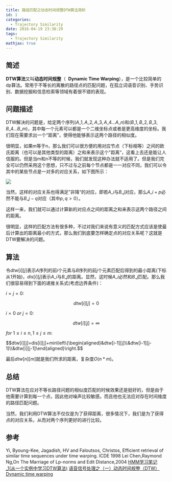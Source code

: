```yaml
---
title: 路径匹配之动态时间规整DTW算法简析
id: 1
categories:
  - Trajectory Similarity
date: 2016-04-19 23:38:29
tags:
  - Trajectory Similarity
mathjax: true
---
```


## 简述

**DTW算法**又叫**动态时间规整**（  **Dynamic Time Warping**），是一个比较简单的dp算法。常用于不等长的离散的路径点的匹配问题，在孤立词语音识别、手势识别、数据挖掘和信息检索等领域有着很不错的表现。


## 问题描述

DTW解决的问题是，给定两个序列$(A\_1,A\_2,A\_3,A\_4...A\_n)$和$(B\_1,B\_2,B\_3,B\_4...B\_m)$，其中每一个元素可以都是一个二维坐标点或者是更高维度的坐标。我们现在需要求出一个“距离”，使得他能够表示这两个路径的相似度。

很明显，如果m等于n，那么我们可以很方便的用对应节点（下标相等）之间的欧氏距离（也可以是其他类型的距离）之和来表示这个"距离“，这看上去还是能让人信服的。但是当m和n不等的时候，我们就发现这种办法就不适用了。但是我们完全可以仍然采用这个思想，只不过与之前每个节点都是一一对应不同，我们可以令其中的某些节点是一对多的对应关系，如下图所示：

![](/images/2016/04/19/1/1.png)

当然，这样的对应关系也得满足”非降“的对应，即若$A\_i$与$B\_j$对应，那么$A\_{i+p}$必然不能与$B\_{j-q}$对应（其中$p,q\gt 0$）。

这样一来，我们就可以通过计算新的对应点之间的距离之和来表示这两个路径之间的距离。

很明显，这样的匹配方法有很多种，不过对我们来说有意义的匹配方式应该是使最后计算出的距离最小的方式，那么我们到底要怎样确定点的对应关系呢？这就是DTW要解决的问题。


## 算法

令$dtw[i][j]$表示$A$序列的前$i$个元素与$B$序列的前$j$个元素匹配后得到的最小距离(下标从1开始)，$dis[i][j]$表示$A\_i$与$B\_j$的距离。显然，这时候$A\_i$必然和$B\_j$匹配。那么我们很容易得到下面的递推关系式(考虑边界条件)：

$i=j=0:$

$$dtw[i][j]=0$$

$i=0\ or\ j=0:$

$$dtw[i][j]=\infty$$

$for\ 1\leq i\leq n,1\leq j \leq m:$

$$dtw[i][j]=dis[i][j]+min\left\\{\begin{aligned}&dtw[i-1][j]\\\\&dtw[i-1][j-1]\\\\&dtw[i][j-1]\end{aligned}\right.$$

最后$dtw[n][m]$就是我们所求的距离，复杂度$O(n*m)$。

## 总结

DTW算法在应对不等长路径问题的相似度匹配的时候效果还是挺好的，但是由于他需要计算到每一个点，因此他对噪声比较敏感。而且他也无法应对存在时间维度的路径匹配问题。

当然，我们利用DTW算法不仅仅是为了获得距离，很多情况下，我们是为了获得点的对应关系，从而对两个序列更好的进行比较。

## 参考

Yi, Byoung-Kee, Jagadish, HV and Faloutsos, Christos, Efficient retrieval of similar time sequences under time warping. ICDE 1998
Lei Chen,Raymond Ng,On The Marriage of Lp-norms and Edit Distance,2004
[HMM学习笔记\_1(从一个实例中学习DTW算法)](http://www.cnblogs.com/tornadomeet/archive/2012/03/23/2413363.html)
[语音信号处理之（一）动态时间规整（DTW）](http://blog.csdn.net/zouxy09/article/details/9140207)
[Dynamic time warping](https://en.wikipedia.org/wiki/Dynamic\_time\_warping)
